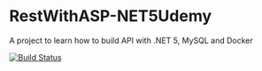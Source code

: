 # RestWithASP-NET5Udemy
A project to learn how to build API with .NET 5, MySQL and Docker

[![Build Status](https://travis-ci.org/caiocesarfl/RestWithASP-NET5Udemy.svg?branch=main)](https://travis-ci.org/caiocesarfl/RestWithASP-NET5Udemy)
